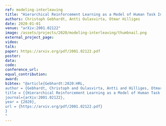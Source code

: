 ```yaml
---
ref: modeling-interleaving
title: "Hierarchical Reinforcement Learning as a Model of Human Task Interleaving"
authors: Christoph Gebhardt, Antti Oulasvirta, Otmar Hilliges
date: 2020-01-01
venue: "arXiv:2001.02122"
image: /assets/projects/2020/modeling-interleaving/thumbnail.png
external_project_page: 
video: 
talk: 
paper: https://arxiv.org/pdf/2001.02122.pdf
poster: 
data: 
code: 
conference_url: 
equal_contribution: 
award: 
bibtex: "@article{Gebhardt:2020:HRL,  
author = {Gebhardt, Christoph and Oulasvirta, Antti and Hilliges, Otmar},  
title = {{Hierarchical Reinforcement Learning as a Model of Human Task Interleaving}},
journal={arXiv:2001.02122},
year = {2020},
url = {https://arxiv.org/pdf/2001.02122.pdf} 
}
"
---
```

